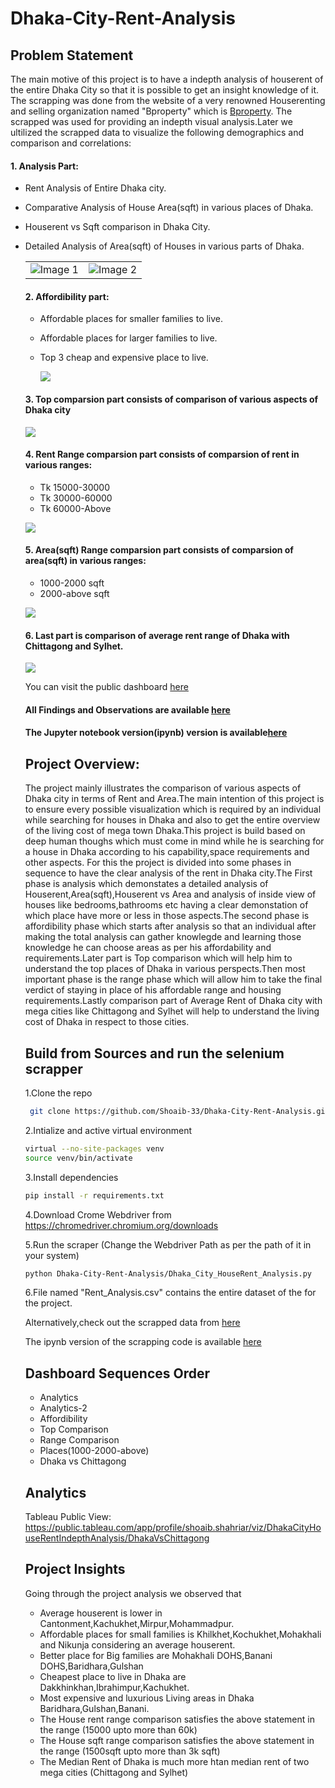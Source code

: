 # Dhaka-City-Rent-Analysis

## Problem Statement
The main motive of this project is to have a indepth analysis of houserent of the entire Dhaka City so that it is possible to get an insight knowledge of it.
The scrapping was done from the website of a very renowned Houserenting and selling organization named "Bproperty" which is [Bproperty](https://www.bproperty.com/). The scrapped was used for providing an indepth visual analysis.Later we ultilized the scrapped data to visualize the following demographics and comparison and correlations:

#### 1. Analysis Part:

- Rent Analysis of Entire Dhaka city.
- Comparative Analysis of House Area(sqft)  in various places of Dhaka.
- Houserent vs Sqft comparison in Dhaka City.
- Detailed Analysis of Area(sqft) of Houses in various parts of Dhaka.

  <table>
  <tr>
    <td>
      <img src="images/1.png" alt="Image 1">
    </td>
    <td>
      <img src="images/2.png" alt="Image 2">
    </td>
  </tr>
</table>

#### 2. Affordibility part:

- Affordable places for smaller families to live.
- Affordable places for larger families to live.
- Top 3 cheap and expensive place to live.

  ![](images/3.png)



#### 3. Top comparsion part consists of comparison of various aspects of Dhaka city

![](images/4.png)



#### 4. Rent Range comparsion part consists of comparsion of rent in various ranges:
- Tk 15000-30000
- Tk 30000-60000
- Tk 60000-Above
  
![](images/5.png)

#### 5. Area(sqft) Range comparsion part consists of comparsion of area(sqft) in various ranges:
- 1000-2000 sqft
- 2000-above sqft

![](images/6.png)


#### 6. Last part is comparison of average rent range of Dhaka with Chittagong and Sylhet.

![](images/7.png)

You can visit the public dashboard [here](//public.tableau.com/app/profile/shoaib.shahriar/viz/DhakaCityHouseRentIndepthAnalysis/DhakaVsChittagong)

#### All Findings and Observations are available [here](//public.tableau.com/app/profile/shoaib.shahriar/viz/DhakaCityHouseRentIndepthAnalysis/DhakaVsChittagong)
#### The Jupyter notebook version(ipynb) version is available[here](https://github.com/Shoaib-33/Dhaka-City-Rent-Analysis/blob/main/Dhaka_city_RentAnalysis.ipynb)
## Project Overview:

The project mainly illustrates the comparison of various aspects of Dhaka city in terms of Rent and Area.The main intention of this project is to ensure every possible visualization which is required by an individual while searching for houses in Dhaka and also to get the entire overview of the living cost of mega town Dhaka.This project is build based on deep human thoughs which must come in mind while he is searching for a house in Dhaka according to his 
capability,space requirements and other aspects. For this the project is divided into some phases in sequence to have the clear analysis of the rent in Dhaka city.The First phase is analysis which demonstates a detailed analysis of Houserent,Area(sqft),Houserent vs Area and analysis of inside view of houses like bedrooms,bathrooms etc having a clear demonstation of which place have more or less in those aspects.The second phase is affordibility phase which starts after analysis so that an individual after making the total analysis can gather knowlegde and learning those knowledge he can choose areas as per his affordability and requirements.Later part is Top comparison which will help him to understand the top places of Dhaka in various perspects.Then most important phase is the range phase which will allow him to take the final verdict of staying in place of his affordable range and housing requirements.Lastly comparison part of Average Rent of Dhaka city with mega cities like Chittagong and Sylhet will help to understand the living cost of Dhaka in respect to those cities.



## Build from Sources and run the selenium scrapper
  1.Clone the repo
  ```bash
   git clone https://github.com/Shoaib-33/Dhaka-City-Rent-Analysis.git
   ```
  2.Intialize and active virtual environment
   ```bash
   virtual --no-site-packages venv
   source venv/bin/activate
   ```
  3.Install dependencies
   ```bash
   pip install -r requirements.txt
   ```
  4.Download Crome Webdriver from https://chromedriver.chromium.org/downloads

  5.Run the scraper (Change the Webdriver Path as per the path of it in your system)
  ```bash
  python Dhaka-City-Rent-Analysis/Dhaka_City_HouseRent_Analysis.py
  ```
  6.File named "Rent_Analysis.csv" contains the entire dataset of the for the project.

  Alternatively,check out the scrapped data from [here](https://github.com/Shoaib-33/Dhaka-City-Rent-Analysis/blob/main/Rent_Analysis.csv)

  The ipynb version of the scrapping code is available [here](https://github.com/Shoaib-33/Dhaka-City-Rent-Analysis/blob/main/Dhaka_city_RentAnalysis.ipynb)

## Dashboard Sequences Order
  - Analytics
  - Analytics-2
  - Affordibility
  - Top Comparison
  - Range Comparison
  - Places(1000-2000-above)
  - Dhaka vs Chittagong
## Analytics  
Tableau Public View: 
https://public.tableau.com/app/profile/shoaib.shahriar/viz/DhakaCityHouseRentIndepthAnalysis/DhakaVsChittagong

## Project Insights

Going through the project analysis we observed that
- Average houserent is lower in Cantonment,Kachukhet,Mirpur,Mohammadpur.
- Affordable places for small families is Khilkhet,Kochukhet,Mohakhali and Nikunja considering an average houserent.
- Better place for Big families are Mohakhali DOHS,Banani DOHS,Baridhara,Gulshan
- Cheapest place to live in Dhaka are Dakkhinkhan,Ibrahimpur,Kachukhet.
- Most expensive and luxurious Living areas in Dhaka Baridhara,Gulshan,Banani.
- The House rent range comparison satisfies the above statement in the range (15000 upto more than 60k)
- The House sqft range comparison satisfies the above statement in the range (1500sqft upto more than 3k sqft)
- The Median Rent of Dhaka is much more htan median rent of two mega cities (Chittagong and Sylhet)
 
